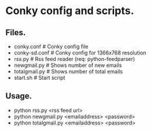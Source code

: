 Conky config and scripts.
==============

Files.
--------------
- conky.conf      # Conky config file
- conky-sd.conf   # Conky config for 1366x768 resolution
- rss.py          # Rss feed reader (req: python-feedparser)
- newgmail.py     # Shows number of new emails
- totalgmail.py   # Shows number of total emails
- start.sh        # Start script

Usage.
--------------
- python rss.py \<rss feed url\>
- python newgmail.py \<emailaddress\> \<password\>
- python totalgmail.py \<emailaddress\> \<password\>
